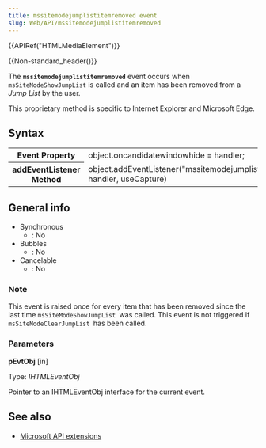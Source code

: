 ```yaml
---
title: mssitemodejumplistitemremoved event
slug: Web/API/mssitemodejumplistitemremoved
---
```

{{APIRef("HTMLMediaElement")}}

{{Non-standard_header()}}

The **`mssitemodejumplistitemremoved`** event occurs when `msSiteModeShowJumpList` is called and an item has been removed from a _Jump List_ by the user.

This proprietary method is specific to Internet Explorer and Microsoft Edge.

## Syntax

<table class="standard-table">
  <tbody>
    <tr>
      <th scope="row">Event Property</th>
      <td>object.oncandidatewindowhide = handler;</td>
    </tr>
    <tr>
      <th scope="row">addEventListener Method</th>
      <td>
        object.addEventListener("mssitemodejumplistitemremoved", handler,
        useCapture)
      </td>
    </tr>
  </tbody>
</table>

## General info

- Synchronous
  - : No
- Bubbles
  - : No
- Cancelable
  - : No

### Note

This event is raised once for every item that has been removed since the last time `msSiteModeShowJumpList `was called. This event is not triggered if `msSiteModeClearJumpList `has been called.

### Parameters

**pEvtObj** \[in]

Type: _IHTMLEventObj_

Pointer to an IHTMLEventObj interface for the current event.

## See also

- [Microsoft API extensions](/en-US/docs/Web/API/Microsoft_Extensions)
